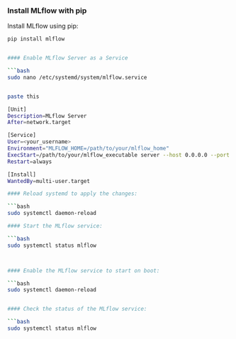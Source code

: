 ### Install MLflow with pip

Install MLflow using pip:

```bash
pip install mlflow


#### Enable MLflow Server as a Service

```bash
sudo nano /etc/systemd/system/mlflow.service


paste this

[Unit]
Description=MLflow Server
After=network.target

[Service]
User=<your_username>
Environment="MLFLOW_HOME=/path/to/your/mlflow_home"
ExecStart=/path/to/your/mlflow_executable server --host 0.0.0.0 --port 5000
Restart=always

[Install]
WantedBy=multi-user.target

#### Reload systemd to apply the changes:

```bash
sudo systemctl daemon-reload

#### Start the MLflow service:

```bash
sudo systemctl status mlflow



#### Enable the MLflow service to start on boot:

```bash
sudo systemctl daemon-reload


#### Check the status of the MLflow service:

```bash
sudo systemctl status mlflow


